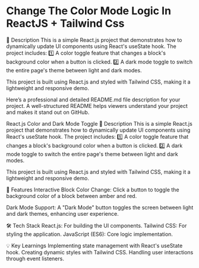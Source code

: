 # Change The Color Mode Logic In ReactJS + Tailwind Css

📝 Description
This is a simple React.js project that demonstrates how to dynamically update UI components using React's useState hook. The project includes:
1️⃣ A color toggle feature that changes a block's background color when a button is clicked.
2️⃣ A dark mode toggle to switch the entire page's theme between light and dark modes.

This project is built using React.js and styled with Tailwind CSS, making it a lightweight and responsive demo.



Here’s a professional and detailed README.md file description for your project. A well-structured README helps viewers understand your project and makes it stand out on GitHub.

React.js Color and Dark Mode Toggle
📝 Description
This is a simple React.js project that demonstrates how to dynamically update UI components using React's useState hook. The project includes:
1️⃣ A color toggle feature that changes a block's background color when a button is clicked.
2️⃣ A dark mode toggle to switch the entire page's theme between light and dark modes.

This project is built using React.js and styled with Tailwind CSS, making it a lightweight and responsive demo.

🚀 Features
Interactive Block Color Change:
Click a button to toggle the background color of a block between amber and red.

Dark Mode Support:
A "Dark Mode" button toggles the screen between light and dark themes, enhancing user experience.

🛠️ Tech Stack
React.js: For building the UI components.
Tailwind CSS: For styling the application.
JavaScript (ES6): Core logic implementation.

💡 Key Learnings
Implementing state management with React's useState hook.
Creating dynamic styles with Tailwind CSS.
Handling user interactions through event listeners.
